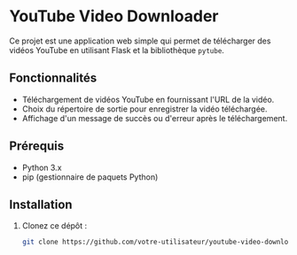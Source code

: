 # YouTube Video Downloader

Ce projet est une application web simple qui permet de télécharger des vidéos YouTube en utilisant Flask et la bibliothèque `pytube`.

## Fonctionnalités

- Téléchargement de vidéos YouTube en fournissant l'URL de la vidéo.
- Choix du répertoire de sortie pour enregistrer la vidéo téléchargée.
- Affichage d'un message de succès ou d'erreur après le téléchargement.

## Prérequis

- Python 3.x
- pip (gestionnaire de paquets Python)

## Installation

1. Clonez ce dépôt :

   ```bash
   git clone https://github.com/votre-utilisateur/youtube-video-downloader.git
